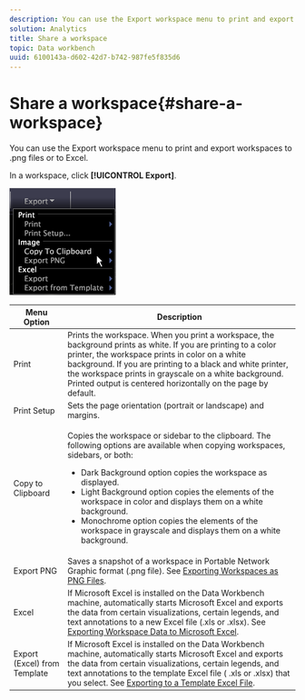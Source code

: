 ```yaml
---
description: You can use the Export workspace menu to print and export workspaces to .png files or to Excel.
solution: Analytics
title: Share a workspace
topic: Data workbench
uuid: 6100143a-d602-42d7-b742-987fe5f835d6
---
```


# Share a workspace{#share-a-workspace}

You can use the Export workspace menu to print and export workspaces to .png files or to Excel.

In a workspace, click **[!UICONTROL Export]**.

![](assets/mnu_export.png)

<table id="table_900D1AB7B08749469DA9544C5D37096F"> 
 <thead> 
  <tr> 
   <th colname="col1" class="entry"> Menu Option </th> 
   <th colname="col2" class="entry"> Description </th> 
  </tr> 
 </thead>
 <tbody> 
  <tr> 
   <td colname="col1"> Print </td> 
   <td colname="col2"> Prints the workspace. When you print a workspace, the background prints as white. If you are printing to a color printer, the workspace prints in color on a white background. If you are printing to a black and white printer, the workspace prints in grayscale on a white background. Printed output is centered horizontally on the page by default. </td> 
  </tr> 
  <tr> 
   <td colname="col1"> Print Setup </td> 
   <td colname="col2"> Sets the page orientation (portrait or landscape) and margins. </td> 
  </tr> 
  <tr> 
   <td colname="col1"> Copy to Clipboard </td> 
   <td colname="col2"> <p>Copies the workspace or sidebar to the clipboard. The following options are available when copying workspaces, sidebars, or both: 
     <ul id="ul_F7338E53385B4AE39FBCF1C3A80276CE"> 
      <li id="li_9A3147A64B1C443AAE2843A5260E3273">Dark Background option copies the workspace as displayed. </li> 
      <li id="li_516B6162FDA747CFBB2886E71DF49146">Light Background option copies the elements of the workspace in color and displays them on a white background. </li> 
      <li id="li_E0B5E9D31F5948238DEB0D75E235BAE3">Monochrome option copies the elements of the workspace in grayscale and displays them on a white background. </li> 
     </ul> </p> </td> 
  </tr> 
  <tr> 
   <td colname="col1"> Export PNG </td> 
   <td colname="col2">Saves a snapshot of a workspace in Portable Network Graphic format (.png file). See <a href="../../../home/c-get-started/c-work-worksp/c-ex-wksp.md#section-f9fbe0f0a1c341e2b063cce106cac35e"> Exporting Workspaces as PNG Files</a>. </td> 
  </tr> 
  <tr> 
   <td colname="col1"> Excel </td> 
   <td colname="col2"> If Microsoft Excel is installed on the Data Workbench machine, automatically starts Microsoft Excel and exports the data from certain visualizations, certain legends, and text annotations to a new Excel file (.xls or .xlsx). See <a href="../../../home/c-get-started/c-work-worksp/c-ex-wksp.md#section-fe214e3dbc364d2eba3834d62d295acb"> Exporting Workspace Data to Microsoft Excel</a>. </td> 
  </tr> 
  <tr> 
   <td colname="col1"> Export (Excel) from Template </td> 
   <td colname="col2"> If Microsoft Excel is installed on the Data Workbench machine, automatically starts Microsoft Excel and exports the data from certain visualizations, certain legends, and text annotations to the template Excel file (<span class="filepath"> .xls</span> or <span class="filepath"> .xlsx</span>) that you select. See <a href="../../../home/c-get-started/c-work-worksp/c-ex-wksp.md#section-814772929ca64cf6b92b89d3fdd02302"> Exporting to a Template Excel File</a>. </td> 
  </tr> 
 </tbody> 
</table>
